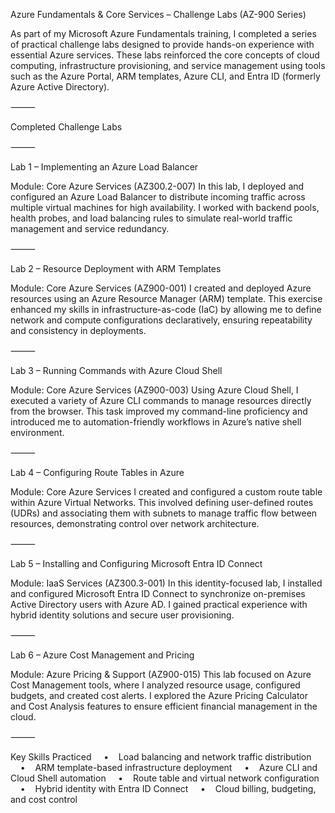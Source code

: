 Azure Fundamentals & Core Services – Challenge Labs (AZ-900 Series)

As part of my Microsoft Azure Fundamentals training, I completed a series of practical challenge labs designed to provide hands-on experience with essential Azure services. These labs reinforced the core concepts of cloud computing, infrastructure provisioning, and service management using tools such as the Azure Portal, ARM templates, Azure CLI, and Entra ID (formerly Azure Active Directory).

⸻

Completed Challenge Labs

⸻

Lab 1 – Implementing an Azure Load Balancer

Module: Core Azure Services (AZ300.2-007)
In this lab, I deployed and configured an Azure Load Balancer to distribute incoming traffic across multiple virtual machines for high availability. I worked with backend pools, health probes, and load balancing rules to simulate real-world traffic management and service redundancy.

⸻

Lab 2 – Resource Deployment with ARM Templates

Module: Core Azure Services (AZ900-001)
I created and deployed Azure resources using an Azure Resource Manager (ARM) template. This exercise enhanced my skills in infrastructure-as-code (IaC) by allowing me to define network and compute configurations declaratively, ensuring repeatability and consistency in deployments.

⸻

Lab 3 – Running Commands with Azure Cloud Shell

Module: Core Azure Services (AZ900-003)
Using Azure Cloud Shell, I executed a variety of Azure CLI commands to manage resources directly from the browser. This task improved my command-line proficiency and introduced me to automation-friendly workflows in Azure’s native shell environment.

⸻

Lab 4 – Configuring Route Tables in Azure

Module: Core Azure Services
I created and configured a custom route table within Azure Virtual Networks. This involved defining user-defined routes (UDRs) and associating them with subnets to manage traffic flow between resources, demonstrating control over network architecture.

⸻

Lab 5 – Installing and Configuring Microsoft Entra ID Connect

Module: IaaS Services (AZ300.3-001)
In this identity-focused lab, I installed and configured Microsoft Entra ID Connect to synchronize on-premises Active Directory users with Azure AD. I gained practical experience with hybrid identity solutions and secure user provisioning.

⸻

Lab 6 – Azure Cost Management and Pricing

Module: Azure Pricing & Support (AZ900-015)
This lab focused on Azure Cost Management tools, where I analyzed resource usage, configured budgets, and created cost alerts. I explored the Azure Pricing Calculator and Cost Analysis features to ensure efficient financial management in the cloud.

⸻

Key Skills Practiced
    •    Load balancing and network traffic distribution
    •    ARM template-based infrastructure deployment
    •    Azure CLI and Cloud Shell automation
    •    Route table and virtual network configuration
    •    Hybrid identity with Entra ID Connect
    •    Cloud billing, budgeting, and cost control
